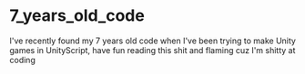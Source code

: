 # 7_years_old_code
I've recently found my 7 years old code when I've been trying to make Unity games in UnityScript, have fun reading this shit and flaming cuz I'm shitty at coding
